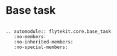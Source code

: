 # Base task

```{eval-rst}

.. automodule:: flytekit.core.base_task
   :no-members:
   :no-inherited-members:
   :no-special-members:

```